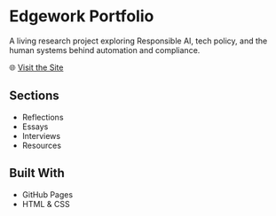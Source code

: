 # Edgework Portfolio

A living research project exploring Responsible AI, tech policy, and the human systems behind automation and compliance.

🌐 [Visit the Site](https://elisakad.github.io/edgework-portfolio)

## Sections
- Reflections
- Essays
- Interviews
- Resources

## Built With
- GitHub Pages
- HTML & CSS
